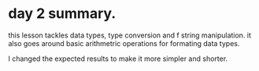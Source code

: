 # day 2 summary.

this lesson tackles data types, type conversion and f string manipulation.
it also goes around basic arithmetric operations for formating data types.

I changed the expected results to make it more simpler and shorter.